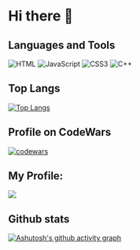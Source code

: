 # Hi there 👋

## Languages and Tools
![HTML](https://shields.io./badge/-HTML5-000?style=for-the-badge&logo=HTML5)
![JavaScript](https://shields.io./badge/-JavaScript-000?style=for-the-badge&logo=JavaScript)
![CSS3](https://shields.io./badge/-CSS3-000?style=for-the-badge&logo=CSS3)
![C++](https://shields.io./badge/-C++-000?style=for-the-badge&logo=C%2b%2b)

## Top Langs

[![Top Langs](https://github-readme-stats.vercel.app/api/top-langs/?username=tomasaxuuu&theme=cobalt)](https://github.com/anuraghazra/github-readme-stats)

## Profile on CodeWars
[![codewars](https://www.codewars.com/users/tomasaxuuu/badges/large)](https://www.codewars.com/users/tomasaxuuu)   

## My Profile: 
![](https://github-profile-summary-cards.vercel.app/api/cards/profile-details?username=tomasaxuuu&theme=solarized_dark)

## Github stats
[![Ashutosh's github activity graph](https://activity-graph.herokuapp.com/graph?username=tomasaxuuu)](https://github.com/ashutosh00710/github-readme-activity-graph)
